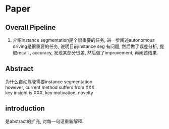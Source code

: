 # Paper

## Overall Pipeline
1. 介绍instance segmentation是个很重要的任务, 进一步阐述autonomous driving是很重要的任务, 说明目前instance seg 有问题, 然后做了误差分析, 提取recall , accuracy, 发现某部分很差, 然后做了improvement, 再阐述结果.


## Abstract
为什么自动驾驶需要instance segmentation  
however, current method suffers from XXX  
key insight is XXX, key motivation, novelty  

## introduction
是abstract的扩充, 对每一句话重新解释.  



